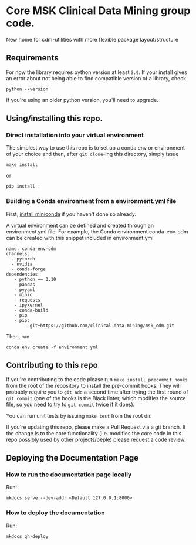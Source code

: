 # Core MSK Clinical Data Mining group code.

New home for cdm-utilities with more flexible package layout/structure


## Requirements

For now the library requires python version at least `3.9`. If your install gives an
error about not being able to find compatible version of a library, check
```
python --version
```
If you're using an older python version, you'll need to upgrade.

## Using/installing this repo.
### Direct installation into your virtual environment
The simplest way to use this repo is to set up a conda env or environment of your choice
and then, after `git clone`-ing this directory, simply issue
```
make install
```
or
```
pip install .
```

### Building a Conda environment from a environment.yml file
First, [install miniconda](https://docs.anaconda.com/miniconda/miniconda-install/) if you haven't done so already.  

A virtual environment can be defined and created through an environment.yml file. For example, the Conda environment conda-env-cdm can be created with this snippet included in environment.yml

```
name: conda-env-cdm
channels:
  - pytorch
  - nvidia
  - conda-forge
dependencies:
   - python == 3.10
   - pandas
   - pyyaml
   - minio
   - requests
   - ipykernel
   - conda-build
   - pip
   - pip: 
       - git+https://github.com/clinical-data-mining/msk_cdm.git
```

Then, run
```
conda env create -f environment.yml
```




## Contributing to this repo

If you're contributing to the code please run `make install_precommit_hooks` from the
root of the repository to install the pre-commit hooks. They will probably require you
to `git add` a second time after trying the first round of `git commit` (one of the
hooks is the Black linter, which modifies the source file, so you need to try to
`git commit` twice if it does).

You can run unit tests by issuing `make test` from the root dir.

If you're updating this repo, please make a Pull Request via a git branch. If the change
is to the core functionality (i.e. modifies the core code in this repo possibly used
by other projects/peple) please request a code review.


## Deploying the Documentation Page
### How to run the documentation page locally
Run:
```
mkdocs serve --dev-addr <Default 127.0.0.1:8000>
```

### How to deploy the documentation 
Run:
```
mkdocs gh-deploy
```
